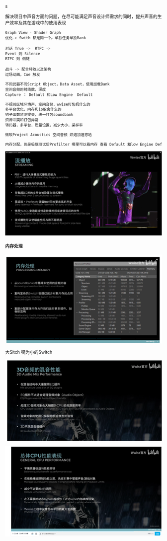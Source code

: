 s

解决项目中声音方面的问题，在尽可能满足声音设计师需求的同时，提升声音的生产效率及其在游戏中的使用表现

```c++
Graph View - Shader Graph
优化-> Swith 都是同一个。单独任务单独Bank

对话 True ->  RTPC ->  
Event 则 Silence
RTPC 则 侧链
    
战斗 -> 配合特效以及架构
过场动画，Cue 触发
```

```c++
不同武器不同Script Object，Data Asset，使用加载Bank
空间音频的射线数，深度
Capture ： Default 和Low Engine  Default 
```

```c++
不规则区域环境声，空间音频，wwise打包机什么的
多平台优化，内存和io取舍什么的
钩子函数监测提交，统一打包soundbank
资源冲突和打包异常
转码器，多平台，质量设置，减少大小，采样率
```

```c++
微软Project Acoustics 空间音频 烘焙加速悠哈
```

```c++
内存分配，则是极端测试后Profilter 哪里可以看内存 查看 Default 和low Engine Default
```



![image-20250204004915591](./assets/image-20250204004915591.png)



#### 内存处理

![image-20250204005404090](./assets/image-20250204005404090.png)

大Sitch 噶为小的Switch

![image-20250204005703075](./assets/image-20250204005703075.png)

![image-20250204010258233](./assets/image-20250204010258233.png)


